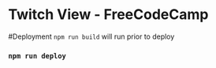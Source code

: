 # Twitch View - FreeCodeCamp

#Deployment
`npm run build` will run prior to deploy

### `npm run deploy`